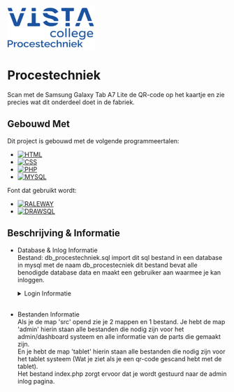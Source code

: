<div>
<a href="https://github.com/DevJelleS/Procestechniek">
    <img src="images/logo.png" alt="Logo" width="200" height="100">
</a>
</div>

# Procestechniek

Scan met de Samsung Galaxy Tab A7 Lite de QR-code op het kaartje
en zie precies wat dit onderdeel doet in de fabriek.

## Gebouwd Met

Dit project is gebouwd met de volgende programmeertalen:

- [![HTML][html]](https://developer.mozilla.org/en-US/docs/Web/HTML)
- [![CSS][css]](https://developer.mozilla.org/en-US/docs/Web/CSS)
- [![PHP][php]](https://www.php.net/manual/en/)
- [![MYSQL][mysql]](https://dev.mysql.com/doc/)

[html]: https://img.shields.io/badge/HTML-E44D26?style=for-the-badge
[css]: https://img.shields.io/badge/CSS-264DE4?style=for-the-badge
[php]: https://img.shields.io/badge/PHP-777BB3?style=for-the-badge
[mysql]: https://img.shields.io/badge/MYSQL-E48E00?style=for-the-badge

Font dat gebruikt wordt:

- [![RALEWAY][raleway]](https://fonts.google.com/specimen/Raleway?query=raleway)
- [![DRAWSQL][drawsql]](https://drawsql.app/teams/jelles-team/diagrams/procestechniek)

[raleway]: https://img.shields.io/badge/Raleway-4DFF89?style=for-the-badge
[drawsql]: https://img.shields.io/badge/DRAWSQL-4DFF89?style=for-the-badge

## Beschrijving & Informatie

- Database & Inlog Informatie <br>
  Bestand: db_procestechniek.sql
  import dit sql bestand in een database in mysql met de naam db_procestecniek
  dit bestand bevat alle benodigde database data en maakt een gebruiker aan
  waarmee je kan inloggen.
  <details>
    <summary>Login Informatie </summary>
    Gebruikersnaam: admin <br>
    Wachtwoord: airpods
    </details>

  <br>

- Bestanden Informatie <br>
  Als je de map 'src' opend zie je 2 mappen en 1 bestand. Je hebt de map 'admin' hierin staan alle
  bestanden die nodig zijn voor het admin/dashboard systeem en alle informatie van de parts die gemaakt zijn. <br>
  En je hebt de map 'tablet' hierin staan alle bestanden die nodig zijn voor het tablet systeem (Wat je ziet als je een qr-code gescand hebt met de tablet). <br>
  Het bestand index.php zorgt ervoor dat je wordt gestuurd naar de admin inlog pagina.